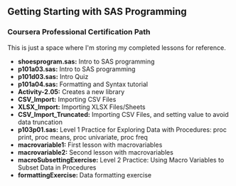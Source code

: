 ## Getting Starting with SAS Programming
### Coursera Professional Certification Path

This is just a space where I'm storing my completed lessons for reference.

-  <b>shoesprogram.sas:</b> Intro to SAS programming
-  <b>p101a03.sas:</b> Intro to SAS programming
-  <b>p101d03.sas:</b> Intro Quiz
-  <b>p101a04.sas:</b> Formatting and Syntax tutorial
-  <b>Activity-2.05:</b> Creates a new library
-  <b>CSV_Import:</b> Importing CSV Files
-  <b>XLSX_Import:</b> Importing XLSX Files/Sheets
-  <b>CSV_Import_Truncated:</b> Importing CSV Files, and setting value to avoid data truncation
-  <b>p103p01.sas:</b>  Level 1 Practice for Exploring Data with Procedures: proc print, proc means, proc univariate, proc freq
-  <b>macrovariable1:</b>  First lesson with macrovariables
-  <b>macrovariable2:</b>  Second lesson with macrovariables
-  <b>macroSubsettingExercise:</b> Level 2 Practice:  Using Macro Variables to Subset Data in Procedures
-  <b>formattingExercise: </b> Data formatting exercise
